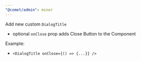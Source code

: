 ```yaml
---
"@comet/admin": minor
---
```


Add new custom `DialogTitle`

-   optional `onClose` prop adds Close Button to the Component

Example:

-   `<DialogTitle onClose={() => {...}} />`
